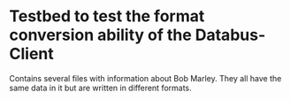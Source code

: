# Testbed to test the format conversion ability of the Databus-Client
Contains several files with information about Bob Marley. They all have the same data in it but are written in different formats.
